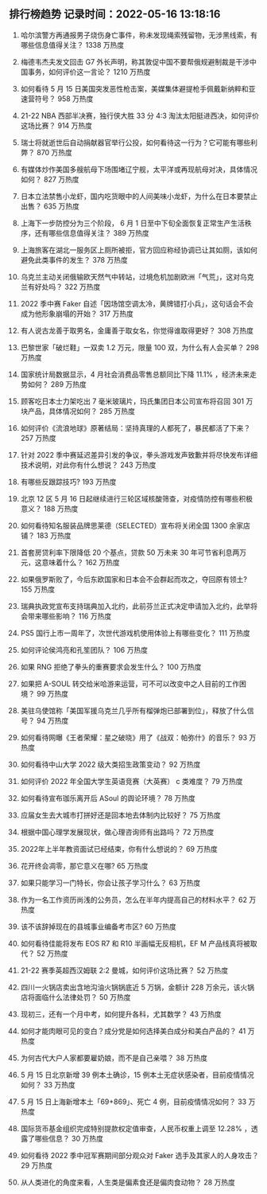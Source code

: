 
## 排行榜趋势 记录时间：2022-05-16 13:18:16
  
  1. 哈尔滨警方再通报男子烧伤身亡事件，称未发现绳索残留物，无涉黑线索，有哪些信息值得关注？ 1338 万热度
    
  2. 梅德韦杰夫发文回击 G7 外长声明，称其敦促中国不要帮俄规避制裁是干涉中国事务，如何评价这一言论？ 1210 万热度
    
  3. 如何看待 5 月 15 日美国突发恶性枪击案，美媒集体避提枪手佩戴新纳粹和亚速营符号？ 958 万热度
    
  4. 21-22 NBA 西部半决赛，独行侠大胜 33 分 4:3 淘汰太阳挺进西决，如何评价这场比赛？ 914 万热度
    
  5. 瑞士将就逝世后自动捐献器官举行公投，如何看待这一行为？它可能有哪些利弊？ 870 万热度
    
  6. 有媒体炒作美国多艘航母下场围堵辽宁舰，太平洋或再现航母对决，具体情况如何？ 827 万热度
    
  7. 日本立法禁售小龙虾，国内吃货眼中的人间美味小龙虾，为什么在日本要禁止出售？ 635 万热度
    
  8. 上海下一步防控分为三个阶段， 6 月 1 日至中下旬全面恢复正常生产生活秩序，还有哪些信息值得关注？ 389 万热度
    
  9. 上海旅客在湖北一服务区上厕所被拒，官方回应称经协调已让其如厕，该如何避免此类事件的发生？ 378 万热度
    
  10. 乌克兰主动关闭俄输欧天然气中转站，过境危机加剧欧洲「气荒」，这对乌克兰有好处吗？ 322 万热度
    
  11. 2022 季中赛 Faker 自述「因场馆空调太冷，黄牌错打小兵」，这句话会不会成为他形象崩塌的开始？ 317 万热度
    
  12. 有人说古龙善于取男名，金庸善于取女名，你觉得谁取得更好？ 308 万热度
    
  13. 巴黎世家「破烂鞋」一双卖 1.2 万元，限量 100 双，为什么有人会买单？ 298 万热度
    
  14. 国家统计局数据显示，4 月社会消费品零售总额同比下降 11.1% ，经济未来走势如何？ 289 万热度
    
  15. 顾客吃日本士力架吃出 7 毫米玻璃片，玛氏集团日本公司宣布将召回 301 万块产品，具体情况如何？ 285 万热度
    
  16. 如何评价《流浪地球》原著结局：坚持真理的人都死了，暴民都活了下来？ 257 万热度
    
  17. 针对 2022 季中赛延迟差异引发的争议，拳头游戏发声致歉并将尽快发布详细技术说明，对此你有什么想说？ 243 万热度
    
  18. 有哪些反跟踪技巧? 193 万热度
    
  19. 北京 12 区 5 月 16 日起继续进行三轮区域核酸筛查，对疫情防控有哪些积极意义？ 188 万热度
    
  20. 如何看待知名服装品牌思莱德（SELECTED）宣布将关闭全国 1300 余家店铺？ 183 万热度
    
  21. 首套房贷利率下限降低 20 个基点，贷款 50 万未来 30 年可节省利息两万元，这意味着什么？ 162 万热度
    
  22. 如果俄罗斯败了，今后东欧国家和日本会不会群起而攻之，夺回原有领土? 155 万热度
    
  23. 瑞典执政党宣布支持瑞典加入北约，此前芬兰正式决定申请加入北约，此举将会带来哪些影响？ 116 万热度
    
  24. PS5 国行上市一周年了，次世代游戏机使用体验上有哪些变化？ 111 万热度
    
  25. 如何评论侯鸿亮和孔笙团队？ 106 万热度
    
  26. 如果 RNG 拒绝了拳头的重赛要求会发生什么？ 100 万热度
    
  27. 如果把 A-SOUL 转交给米哈游来运营，可不可以改变中之人目前的工作困境？ 99 万热度
    
  28. 美驻乌使馆称「美国军援乌克兰几乎所有榴弹炮已部署到位」，释放了什么信号？ 94 万热度
    
  29. 如何看待网曝《王者荣耀：星之破晓》用了《战双：帕弥什》的音乐？ 93 万热度
    
  30. 如何看待中山大学 2022 级大类招生政策变动？ 92 万热度
    
  31. 如何评价 2022 年全国大学生英语竞赛（大英赛） c 类难度？ 79 万热度
    
  32. 如何看待宣布珈乐离开后 ASoul 的舆论环境？ 78 万热度
    
  33. 应届女生去大城市打拼好还是回本地去体制内比较好？ 75 万热度
    
  34. 根据中国心理学发展现状，做心理咨询师有出路吗？ 72 万热度
    
  35. 2022年上半年教资面试已经结束，你有什么想说的？ 69 万热度
    
  36. 花开终会凋零，那它意义在哪? 65 万热度
    
  37. 如果只能学习一门特长，你会让孩子学习什么？ 63 万热度
    
  38. 作为一名工作资历尚浅的公务员，怎么在半年内提高自己的材料水平？ 62 万热度
    
  39. 该不该辞掉现在的县城事业编备考市区? 60 万热度
    
  40. 如何看待佳能将发布 EOS R7 和 R10 半画幅无反相机，EF M 产品线真将被取代？ 52 万热度
    
  41. 21-22 赛季英超西汉姆联 2:2 曼城，如何评价这场比赛？ 52 万热度
    
  42. 四川一火锅店卖出含地沟油火锅锅底近 5 万锅，金额计 228 万余元，该火锅店将面临什么法律处罚？ 50 万热度
    
  43. 现初三，还有一个月中考，如何提升各科，尤其数学？ 43 万热度
    
  44. 如何才能肉眼可见的变白？成分党是如何选择美白成分和美白产品的？ 41 万热度
    
  45. 为何古代大户人家都要雇奶娘，而不是自己亲喂？ 38 万热度
    
  46. 5 月 15 日北京新增 39 例本土确诊，15 例本土无症状感染者，目前疫情情况如何？ 33 万热度
    
  47. 5 月 15 日上海新增本土「69+869」、死亡 4 例，目前疫情情况如何？ 33 万热度
    
  48. 国际货币基金组织完成特别提款权定值审查，人民币权重上调至 12.28% ，透露了哪些信息？ 30 万热度
    
  49. 如何看待 2022 季中冠军赛期间部分观众对 Faker 选手及其家人的人身攻击？ 29 万热度
    
  50. 从人类进化的角度来看，人生类是偏素食还是偏肉食动物？ 28 万热度
    